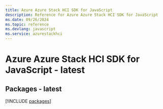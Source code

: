 ```yaml
---
title: Azure Azure Stack HCI SDK for JavaScript
description: Reference for Azure Azure Stack HCI SDK for JavaScript
ms.date: 09/26/2024
ms.topic: reference
ms.devlang: javascript
ms.service: azurestackhci
---
```

# Azure Azure Stack HCI SDK for JavaScript - latest
## Packages - latest
[!INCLUDE [packages](azure-stack-hci-index.md)]
